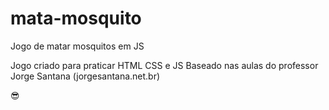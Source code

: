 # mata-mosquito
Jogo de matar mosquitos em JS

Jogo criado para praticar HTML CSS e JS
Baseado nas aulas do professor Jorge Santana (jorgesantana.net.br)

😎

